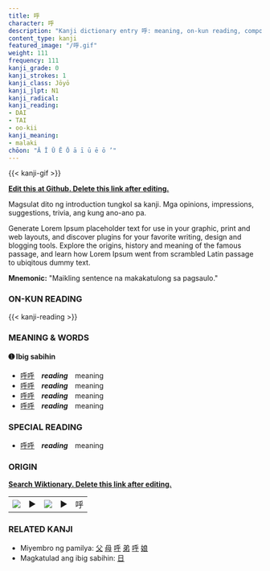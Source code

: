 ```yaml
---
title: 呼
character: 呼
description: "Kanji dictionary entry 呼: meaning, on-kun reading, compounds, origin, related kanji"
content_type: kanji
featured_image: "/呼.gif"
weight: 111
frequency: 111
kanji_grade: 0
kanji_strokes: 1
kanji_class: Jōyō
kanji_jlpt: N1
kanji_radical: 
kanji_reading: 
- DAI
- TAI
- oo-kii
kanji_meaning:
- malaki
chōon: "Ā Ī Ū Ē Ō ā ī ū ē ō ’"
---
```

[//]: # (Don't edit the line below. Kanji animated GIF code is automatically generated.)
{{< kanji-gif >}}

[//]: # (Edit below this line.)

**[Edit this at Github. Delete this link after editing.](https://github.com/tim0g/tim/tree/main/content/kanji/呼/index.md)**

Magsulat dito ng introduction tungkol sa kanji. Mga opinions, impressions, suggestions, trivia, ang kung ano-ano pa.

Generate Lorem Ipsum placeholder text for use in your graphic, print and web layouts, and discover plugins for your favorite writing, design and blogging tools. Explore the origins, history and meaning of the famous passage, and learn how Lorem Ipsum went from scrambled Latin passage to ubiqitous dummy text.
 
**Mnemonic:** "Maikling sentence na makakatulong sa pagsaulo."

### ON-KUN READING

[//]: # (Don't edit the line below. ON-KUN READING code is automatically generated.)
{{< kanji-reading >}}

### MEANING & WORDS

#### ➊ **Ibig sabihin**
  - [呼](../呼)[呼](../呼)　***reading***　meaning
  - [呼](../呼)[呼](../呼)　***reading***　meaning
  - [呼](../呼)[呼](../呼)　***reading***　meaning
  - [呼](../呼)[呼](../呼)　***reading***　meaning

### SPECIAL READING
  - [呼](../呼)[呼](../呼)　***reading***　meaning

### ORIGIN

**[Search Wiktionary. Delete this link after editing.](https://wiktionary.org/wiki/呼)**
<table class="kanji-table"><tr><td>
<img src="60px-呼-bronze.svg.png">
</td><td>▶</td><td>
<img src="60px-呼-oracle.svg.png">
</td><td>▶</td>
<td class="kanji-origin">呼</td>
</tr></table>

### RELATED KANJI
- Miyembro ng pamilya: [父](../父) [母](../母) [呼](../呼) [弟](../弟) [呼](../呼) [娘](../娘)
- Magkatulad ang ibig sabihin: [日](../日)
